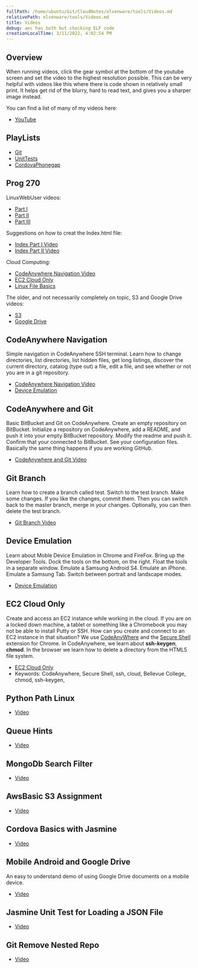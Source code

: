 ```yaml
---
fullPath: /home/ubuntu/Git/CloudNotes/elvenware/tools/Videos.md
relativePath: elvenware/tools/Videos.md
title: Videos
debug: aec has both but checking ELF code
creationLocalTime: 3/11/2022, 4:02:54 PM
---
```


<!-- toc -->
<!-- tocstop -->

## Overview

When running videos, click the gear symbol at the bottom of the youtube screen and set the video to the highest resolution possible. This can be very helpful with videos like this where there is code shown in relatively small print. It helps get rid of the blurry, hard to read text, and gives you a sharper image instead.

You can find a list of many of my videos here:

*   [YouTube](https://www.youtube.com/user/charliecalvert/videos)

## PlayLists

*   [Git](https://www.youtube.com/playlist?list=PLe8CjTxuUQ3-_EMXb00IA_qKf5AFm1an9)
*   [UnitTests](https://www.youtube.com/playlist?list=PLe8CjTxuUQ38e5PPpFENx0YAn_3ZGovVR)
*   [CordovaPhonegap](https://www.youtube.com/playlist?list=PLe8CjTxuUQ3_FXRgdd2lLAfBfiOkJM1er)

## Prog 270

LinuxWebUser videos:

*   [Part I](http://youtu.be/Vx4oM1AYPjQ)
*   [Part II](http://youtu.be/mSKxHKTQAc4)
*   [Part III](http://youtu.be/RTICenN5n8Q)

Suggestions on how to creat the Index.html file:

*   [Index Part I Video](http://youtu.be/t77iK4Aprw4)
*   [Index Part II Video](http://youtu.be/SvCjd95o9sI)

Cloud Computing:

*   [CodeAnywhere Navigation Video](http://youtu.be/lGYvGiUFM0Q)
*   [EC2 Cloud Only](http://youtu.be/fZE_fLw7Qrg)
*   [Linux File Basics](http://youtu.be/pHIRpHDn7WQ)

The older, and not necessarily completely on topic, S3 and Google Drive videos:

*   [S3](http://youtu.be/DBX0UZmCnnw)
*   [Google Drive](http://youtu.be/uHCpLgpk4T0)

## CodeAnywhere Navigation

Simple navigation in CodeAnywhere SSH terminal. Learn how to change directories, list directories, list hidden files, get long listings, discover the current directory, catalog (type out) a file, edit a file, and see whether or not you are in a git repository.

*   [CodeAnywhere Navigation Video](http://youtu.be/lGYvGiUFM0Q)
*   [Device Emulation](http://youtu.be/jRm_3TywFRc)

## CodeAnywhere and Git

Basic BitBucket and Git on CodeAnywhere. Create an empty repository on BitBucket. Initialize a repository on CodeAnywhere, add a README, and push it into your empty BitBucket repository. Modify the readme and push it. Confirm that your connected to BitBucket. See your configuration files. Basically the same thing happens if you are working GitHub.

*   [CodeAnywhere and Git Video](http://youtu.be/VQW8obFSGuo)

## Git Branch

Learn how to create a branch called test. Switch to the test branch. Make some changes. If you like the changes, commit them. Then you can switch back to the master branch, merge in your changes. Optionally, you can then delete the test branch.

*   [Git Branch Video](http://youtu.be/k_aWSNLYfDc)

## Device Emulation

Learn about Moble Device Emulation in Chrome and FireFox. Bring up the Developer Tools. Dock the tools on the bottom, on the right. Float the tools in a separate window. Emulate a Samsung Android S4\. Emulate an iPhone. Emulate a Samsung Tab. Switch between portrait and landscape modes.

*   [Device Emulation](http://youtu.be/jRm_3TywFRc)

## EC2 Cloud Only

Create and access an EC2 instance while working in the cloud. If you are on a locked down machine, a tablet or something like a Chromebook you may not be able to install Putty or SSH. How can you create and connect to an EC2 instance in that situation? We use [CodeAnyWhere](https://codeanywhere.com) and the [Secure Shell](https://chrome.google.com/webstore/detail/secure-shell/pnhechapfaindjhompbnflcldabbghjo?utm_source=chrome-ntp-icon) extension for Chrome. In CodeAnywhere, we learn about **ssh-keygen**, **chmod**. In the browser we learn how to delete a directory from the HTML5 file system.

*   [EC2 Cloud Only](http://youtu.be/fZE_fLw7Qrg)
*   Keywords: CodeAnywhere, Secure Shell, ssh, cloud, Bellevue College, chmod, ssh-keygen,

## Python Path Linux

*   [Video](http://youtu.be/v4DFrhBHuCU)

## Queue Hints

*   [Video](http://youtu.be/iwUwiQr-HIo)

## MongoDb Search Filter

*   [Video](http://youtu.be/QmBsommp0yE)

## AwsBasic S3 Assignment

*   [Video](http://youtu.be/EF0kHY8mYXg)

## Cordova Basics with Jasmine

*   [Video](http://youtu.be/-uxtofTi16g)

## Mobile Android and Google Drive

An easy to understand demo of using Google Drive documents on a mobile device.

*   [Video](http://youtu.be/uHCpLgpk4T0)

## Jasmine Unit Test for Loading a JSON File

*   [Video](http://youtu.be/W1p6T_KXLyI)

## Git Remove Nested Repo

*   [Video](http://youtu.be/BEE66nNi-3c)
